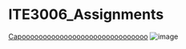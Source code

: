 # ITE3006_Assignments

[Capoooooooooooooooooooooooooooooo](https://johnsoncpk.github.io/Capoooo/)
![image](https://user-images.githubusercontent.com/75229912/205589163-8f1eae0d-6eaf-4bf1-8477-0d65c8f6067f.png)

